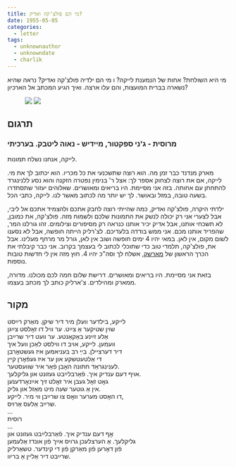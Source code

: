 ```yaml
---
title: מי הם פולצ'קה ואדיק?
date: 1955-05-05
categories:
  - letter
tags:
  - unknownauthor
  - unknowndate
  - charlik
---
```


מי היא השולחת? אחות של הנמענת לייקה? ו מי הם ילדיה פולצ'קה ואדיק?
נראה שהיא נשארה בברית המועצות, והם עלו ארצה.
ואיך הגיע המכתב אל הארכיון?

<figure class="half">
    <a  href="/pupko-papers/assets/images/1955-05-05-tolchka-and-edik-1.jpg">
    <img src="/pupko-papers/assets/images/1955-05-05-tolchka-and-edik-1.jpg"></a>
    <a  href="/pupko-papers/assets/images/1955-05-05-tolchka-and-edik-2.jpg">
    <img src="/pupko-papers/assets/images/1955-05-05-tolchka-and-edik-2.jpg"></a>
</figure>

## תרגום
### מרוסית - ג'ני ספקטור, מיידיש - נאוה ליטבק. בערכיתי

לייקה, אנחנו נשלח תמונות.

מארק מנדנד כבר זמן מה. הוא רוצה שתשכנעי את כל מכריו. הוא יכתוב לך את מי.
לייקה, אם את רוצה לצחוק אספר לך: אצל ר' בנימין נפטרה הזקנה והוא נסע ללנינגרד להתחתן עם
אחותה. בזה אני מסיימת. היו בריאים ומאושרים. שאלוהים יעזור שתסתדרו בשעה טובה, במזל
ובאושר. לך יש יותר מה לכתוב מאשר לנו. לייקה, כתבי הכל.

ילדתי היקרה, פולצ'קה ואדיק, כמה שהייתי רוצה לחבק אתכם ולהצמיד אתכם אל ליבי, אבל
לצערי אני רק יכולה לנשק את התמונות שלכם ולשמוח מזה. פולצ'קה, את כמובן, לא תשכחי
אותנו, אבל אדיק יכיר אותנו כנראה רק מסיפורים וצילומים. זהו גורלנו המר, שהפריד
אותנו מכם. אני ממש בודדה בלעדיכם. לצ'רליק הייתה חופשה, אבל לא נסענו לשום מקום,
אין לאן. במאי יהיו 4 ימים חופשה ושוב אין לאן, גורל מר מרחף מעלינו. אבל את,
פולצ'קה, תלמדי טוב כדי שתוכלי לכתוב לי בעצמך בקרוב. אני כבר קיבלתי את הכרך
הראשון של [מארשק](https://he.wikipedia.org/wiki/%D7%A1%D7%9E%D7%95%D7%90%D7%99%D7%9C_%D7%9E%D7%A8%D7%A9%D7%A7),
אשלח לך וסה"כ יהיו 4. חוץ מזה אין לי
חדשות טובות נוספות.

בזאת אני מסיימת. היו בריאים ומאושרים. דרישת שלום חמה לכם מכולנו. מדורה, ממארק ומהילדים.
צ'ארליק כותב לך מכתב בעצמו.

## מקור

לייקע, בילדער וועלן מיר דיר שיקן. מאַרק רײַסט  
שוין שטיקער אַ צײַט. ער וויל דו זאׇלסט צײַגן  
אַלע זײַנע באַקאַנטע. ער וועט דיר שרײַבן  
וועמען. לייקע, אויב דו ווילסט לאַכן וועל איך  
דיר דערציילן. בײַ רב בעניאמען  איז געשטאׇרבן  
די אַלטעטשקע און ער איז געפֿאׇרן קיין  
לענינגראַד חתונה האׇבן פֿאַר איר שוועסטער.  
אויף דעם ענדיק איך. פֿאַרבלײַבט געזונט און גליקלעך.  
גאׇט זאׇל געבן איר זאׇלט זיך אײַנאׇרדענען  
אין אַ גוטער שעה מיט מאַזל און גליק.  
דו האׇסט מערער וואׇס צו שרײַבן ווי מיר. לייקע,  
שרײַב אַלעס אַרויס.  
...  
רוסית  
...  
אׇף דעם ענדיק איך. פֿאַרבלײַבט געזונט און  
גליקלעך. אַ הערצלעכן גרויס אײַך פֿון אונדז אַלעמען  
פֿון דאׇרען פֿון מאַרקן פֿון די קינדער. טשאַרליק  
שרײַבט דיר אַליין אַ בריוו.  
